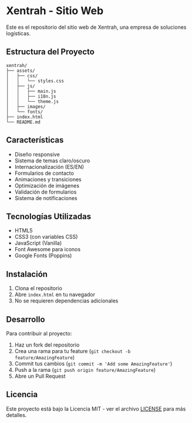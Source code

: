 # Xentrah - Sitio Web

Este es el repositorio del sitio web de Xentrah, una empresa de soluciones logísticas.

## Estructura del Proyecto

```
xentrah/
├── assets/
│   ├── css/
│   │   └── styles.css
│   ├── js/
│   │   ├── main.js
│   │   ├── i18n.js
│   │   └── theme.js
│   ├── images/
│   └── fonts/
├── index.html
└── README.md
```

## Características

- Diseño responsive
- Sistema de temas claro/oscuro
- Internacionalización (ES/EN)
- Formularios de contacto
- Animaciones y transiciones
- Optimización de imágenes
- Validación de formularios
- Sistema de notificaciones

## Tecnologías Utilizadas

- HTML5
- CSS3 (con variables CSS)
- JavaScript (Vanilla)
- Font Awesome para iconos
- Google Fonts (Poppins)

## Instalación

1. Clona el repositorio
2. Abre `index.html` en tu navegador
3. No se requieren dependencias adicionales

## Desarrollo

Para contribuir al proyecto:

1. Haz un fork del repositorio
2. Crea una rama para tu feature (`git checkout -b feature/AmazingFeature`)
3. Commit tus cambios (`git commit -m 'Add some AmazingFeature'`)
4. Push a la rama (`git push origin feature/AmazingFeature`)
5. Abre un Pull Request

## Licencia

Este proyecto está bajo la Licencia MIT - ver el archivo [LICENSE](LICENSE) para más detalles. 